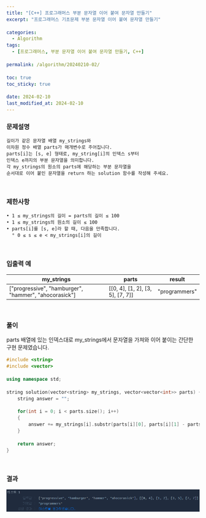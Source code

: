 ```yaml
---
title: "[C++] 프로그래머스 부분 문자열 이어 붙여 문자열 만들기"
excerpt: "프로그래머스 기초문제 부분 문자열 이어 붙여 문자열 만들기"

categories:
  - Algorithm
tags:
  - [프로그래머스, 부분 문자열 이어 붙여 문자열 만들기, C++]

permalink: /algorithm/20240210-02/

toc: true
toc_sticky: true

date: 2024-02-10
last_modified_at: 2024-02-10
---
```


### 문제설명

    길이가 같은 문자열 배열 my_strings와
    이차원 정수 배열 parts가 매개변수로 주어집니다.
    parts[i]는 [s, e] 형태로, my_string[i]의 인덱스 s부터
    인덱스 e까지의 부분 문자열을 의미합니다.
    각 my_strings의 원소의 parts에 해당하는 부분 문자열을
    순서대로 이어 붙인 문자열을 return 하는 solution 함수를 작성해 주세요.

<br/>

### 제한사항

    • 1 ≤ my_strings의 길이 = parts의 길이 ≤ 100
    • 1 ≤ my_strings의 원소의 길이 ≤ 100
    • parts[i]를 [s, e]라 할 때, 다음을 만족합니다.
      ° 0 ≤ s ≤ e < my_strings[i]의 길이
      

<br/>

### 입출력 예

|my_strings|parts|result|
|---|---|---|
|["progressive", "hamburger", "hammer", "ahocorasick"]|[[0, 4], [1, 2], [3, 5], [7, 7]]|"programmers"|

<br/>

### 풀이

parts 배열에 있는 인덱스대로 my_strings에서 문자열을 가져와 이어 붙이는 간단한 구현 문제였습니다.

```cpp
#include <string>
#include <vector>

using namespace std;

string solution(vector<string> my_strings, vector<vector<int>> parts) {
    string answer = "";
    
    for(int i = 0; i < parts.size(); i++)
    {
        answer += my_strings[i].substr(parts[i][0], parts[i][1] - parts[i][0] + 1);
    }
    
    return answer;
}
```

<br/>

### 결과
![코드 실행결과](/assets/images/posts_img/20240210-02/001.png "코드 실행결과")

<script async src="https://pagead2.googlesyndication.com/pagead/js/adsbygoogle.js?client=ca-pub-9590884639502637"
     crossorigin="anonymous"></script>
<!-- devlogbase_01 -->
<ins class="adsbygoogle"
     style="display:block"
     data-ad-client="ca-pub-9590884639502637"
     data-ad-slot="4742297382"
     data-ad-format="auto"
     data-full-width-responsive="true"></ins>
<script>
     (adsbygoogle = window.adsbygoogle || []).push({});
</script>
